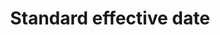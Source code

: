 ---
title: 'Standard effective date'
field: 'dcterms.valid'
slug: 'dcterms-valid'
description: 'Effective date of a code/standard or other resource'
comment: 'Date in YYYY-MM-DD format. At the very least you must enter the year, but month and day is better if possible.'
required: False
module: 'Status'
cluster: 'Global'
policy: 'Date. Single value only.'
layout: 'home'
---